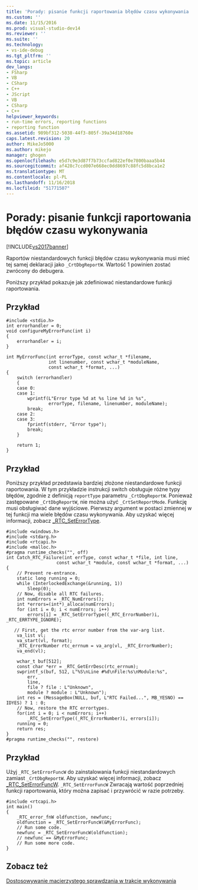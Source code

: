 ```yaml
---
title: 'Porady: pisanie funkcji raportowania błędów czasu wykonywania | Dokumentacja firmy Microsoft'
ms.custom: ''
ms.date: 11/15/2016
ms.prod: visual-studio-dev14
ms.reviewer: ''
ms.suite: ''
ms.technology:
- vs-ide-debug
ms.tgt_pltfrm: ''
ms.topic: article
dev_langs:
- FSharp
- VB
- CSharp
- C++
- JScript
- VB
- CSharp
- C++
helpviewer_keywords:
- run-time errors, reporting functions
- reporting function
ms.assetid: 989bf312-5038-44f3-805f-39a34d18760e
caps.latest.revision: 20
author: MikeJo5000
ms.author: mikejo
manager: ghogen
ms.openlocfilehash: e5d7c9e3d87f7b73ccfad822ef0e7800baaa5b44
ms.sourcegitcommit: af428c7ccd007e668ec0dd8697c88fc5d8bca1e2
ms.translationtype: MT
ms.contentlocale: pl-PL
ms.lasthandoff: 11/16/2018
ms.locfileid: "51771507"
---
```

# <a name="how-to-write-a-run-time-error-reporting-function"></a>Porady: pisanie funkcji raportowania błędów czasu wykonywania
[!INCLUDE[vs2017banner](../includes/vs2017banner.md)]

Raportów niestandardowych funkcji błędów czasu wykonywania musi mieć tej samej deklaracji jako `_CrtDbgReportW`. Wartość 1 powinien zostać zwrócony do debugera.  
  
 Poniższy przykład pokazuje jak zdefiniować niestandardowe funkcji raportowania.  
  
## <a name="example"></a>Przykład  
  
```  
#include <stdio.h>  
int errorhandler = 0;  
void configureMyErrorFunc(int i)  
{  
    errorhandler = i;  
}  
  
int MyErrorFunc(int errorType, const wchar_t *filename,  
                int linenumber, const wchar_t *moduleName,  
                const wchar_t *format, ...)  
{  
    switch (errorhandler)  
    {  
    case 0:  
    case 1:  
        wprintf(L"Error type %d at %s line %d in %s",  
                errorType, filename, linenumber, moduleName);  
        break;  
    case 2:  
    case 3:  
        fprintf(stderr, "Error type");  
        break;  
    }  
  
    return 1;  
}  
```  
  
## <a name="example"></a>Przykład  
 Poniższy przykład przedstawia bardziej złożone niestandardowe funkcji raportowania. W tym przykładzie instrukcji switch obsługuje różne typy błędów, zgodnie z definicją `reportType` parametru `_CrtDbgReportW`. Ponieważ zastępowane `_CrtDbgReportW`, nie można użyć `_CrtSetReportMode`. Funkcję musi obsługiwać dane wyjściowe. Pierwszy argument w postaci zmiennej w tej funkcji ma wiele błędów czasu wykonywania. Aby uzyskać więcej informacji, zobacz [_RTC_SetErrorType](http://msdn.microsoft.com/library/f5f99be7-d357-4b11-b8f5-ddd3428f2b06).  
  
```  
#include <windows.h>  
#include <stdarg.h>  
#include <rtcapi.h>  
#include <malloc.h>  
#pragma runtime_checks("", off)  
int Catch_RTC_Failure(int errType, const wchar_t *file, int line,   
                   const wchar_t *module, const wchar_t *format, ...)  
{  
    // Prevent re-entrance.  
    static long running = 0;  
    while (InterlockedExchange(&running, 1))  
        Sleep(0);  
    // Now, disable all RTC failures.  
    int numErrors = _RTC_NumErrors();  
    int *errors=(int*)_alloca(numErrors);  
    for (int i = 0; i < numErrors; i++)  
        errors[i] = _RTC_SetErrorType((_RTC_ErrorNumber)i, _RTC_ERRTYPE_IGNORE);  
  
   // First, get the rtc error number from the var-arg list.  
    va_list vl;  
    va_start(vl, format);  
    _RTC_ErrorNumber rtc_errnum = va_arg(vl, _RTC_ErrorNumber);  
    va_end(vl);  
  
    wchar_t buf[512];  
    const char *err = _RTC_GetErrDesc(rtc_errnum);  
    swprintf_s(buf, 512, L"%S\nLine #%d\nFile:%s\nModule:%s",  
        err,  
        line,  
        file ? file : L"Unknown",  
        module ? module : L"Unknown");  
    int res = (MessageBox(NULL, buf, L"RTC Failed...", MB_YESNO) == IDYES) ? 1 : 0;  
    // Now, restore the RTC errortypes.  
    for(int i = 0; i < numErrors; i++)  
        _RTC_SetErrorType((_RTC_ErrorNumber)i, errors[i]);  
    running = 0;  
    return res;  
}  
#pragma runtime_checks("", restore)  
```  
  
## <a name="example"></a>Przykład  
 Użyj `_RTC_SetErrorFuncW` do zainstalowania funkcji niestandardowych zamiast `_CrtDbgReportW`. Aby uzyskać więcej informacji, zobacz [_RTC_SetErrorFuncW](http://msdn.microsoft.com/library/b3e0d71f-1bd3-4c37-9ede-2f638eb3c81a). `_RTC_SetErrorFuncW` Zwracają wartość poprzedniej funkcji raportowania, który można zapisać i przywrócić w razie potrzeby.  
  
```  
#include <rtcapi.h>  
int main()  
{  
    _RTC_error_fnW oldfunction, newfunc;  
    oldfunction = _RTC_SetErrorFuncW(&MyErrorFunc);  
    // Run some code.  
    newfunc = _RTC_SetErrorFuncW(oldfunction);  
    // newfunc == &MyErrorFunc;  
    // Run some more code.  
}  
```  
  
## <a name="see-also"></a>Zobacz też  
 [Dostosowywanie macierzystego sprawdzania w trakcie wykonywania](../debugger/native-run-time-checks-customization.md)





